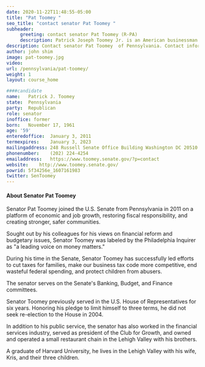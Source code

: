 ```yaml
---
date: 2020-11-22T11:48:55-05:00
title: "Pat Toomey "
seo_title: "contact senator Pat Toomey "
subheader:
     greeting: contact senator Pat Toomey (R-PA) 
     description: Patrick Joseph Toomey Jr. is an American businessman and politician serving as the junior United States Senator from Pennsylvania since 2011. A member of the Republican Party, he served three terms as the U.S. Representative for Pennsylvania's 15th congressional district, from 1999 to 2005.
description: Contact senator Pat Toomey  of Pennsylvania. Contact information for Pat Toomey  includes  email address, phone number, and mailing address.
author: john shim
image: pat-toomey.jpg
video:
url: /pennsylvania/pat-toomey/
weight: 1
layout: course_home

####candidate
name:	Patrick J. Toomey
state:	Pennsylvania
party:	Republican
role: senator
inoffice: former
born:	November 17, 1961
age: '59'
enteredoffice:	January 3, 2011
termexpires:	January 3, 2023
mailingaddress:	248 Russell Senate Office Building Washington DC 20510
phonenumber:	(202) 224-4254
emailaddress:	https://www.toomey.senate.gov/?p=contact
website:	http://www.toomey.senate.gov/
powrid: 5f34256e_1607161983
twitter: SenToomey
---
```

#### About Senator Pat Toomey
Senator Pat Toomey joined the U.S. Senate from Pennsylvania in 2011 on a platform of economic and job growth, restoring fiscal responsibility, and creating stronger, safer communities.

Sought out by his colleagues for his views on financial reform and budgetary issues, Senator Toomey was labeled by the Philadelphia Inquirer as "a leading voice on money matters."

During his time in the Senate, Senator Toomey has successfully led efforts to cut taxes for families, make our business tax code more competitive, end wasteful federal spending, and protect children from abusers.

The senator serves on the Senate's Banking, Budget, and Finance committees.

Senator Toomey previously served in the U.S. House of Representatives for six years. Honoring his pledge to limit himself to three terms, he did not seek re-election to the House in 2004.

In addition to his public service, the senator has also worked in the financial services industry, served as president of the Club for Growth, and owned and operated a small restaurant chain in the Lehigh Valley with his brothers.

A graduate of Harvard University, he lives in the Lehigh Valley with his wife, Kris, and their three children.


